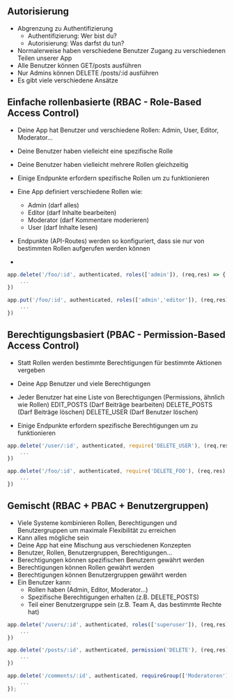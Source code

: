 ## Autorisierung

- Abgrenzung zu Authentifizierung
  - Authentifizierung: Wer bist du?
  - Autorisierung: Was darfst du tun?
- Normalerweise haben verschiedene Benutzer Zugang zu verschiedenen Teilen unserer App
- Alle Benutzer können GET/posts ausführen
- Nur Admins können DELETE /posts/:id ausführen
- Es gibt viele verschiedene Ansätze

## Einfache rollenbasierte (RBAC - Role-Based Access Control)

- Deine App hat Benutzer und verschiedene Rollen: Admin, User, Editor, Moderator...
- Deine Benutzer haben vielleicht eine spezifische Rolle
- Deine Benutzer haben vielleicht mehrere Rollen gleichzeitig
- Einige Endpunkte erfordern spezifische Rollen um zu funktionieren
- Eine App definiert verschiedene Rollen wie:
  - Admin (darf alles)
  - Editor (darf Inhalte bearbeiten)
  - Moderator (darf Kommentare moderieren)
  - User (darf Inhalte lesen)

- Endpunkte (API-Routes) werden so konfiguriert, dass sie nur von bestimmten Rollen aufgerufen werden können
- 
```js
app.delete('/foo/:id', authenticated, roles(['admin']), (req,res) => {
    ...
})

app.put('/foo/:id', authenticated, roles(['admin','editor']), (req,res) => {
    ...
})
```

## Berechtigungsbasiert (PBAC - Permission-Based Access Control)

- Statt Rollen werden bestimmte Berechtigungen für bestimmte Aktionen vergeben
- Deine App Benutzer und viele Berechtigungen
- Jeder Benutzer hat eine Liste von Berechtigungen (Permissions, ähnlich wie Rollen)
    EDIT_POSTS (Darf Beiträge bearbeiten)
    DELETE_POSTS (Darf Beiträge löschen)
    DELETE_USER (Darf Benutzer löschen)

- Einige Endpunkte erfordern spezifische Berechtigungen um zu funktionieren

```js
app.delete('/user/:id', authenticated, require('DELETE_USER'), (req,res) => {
    ...
})

app.delete('/foo/:id', authenticated, require('DELETE_FOO'), (req,res) => {
    ...
})
```

## Gemischt (RBAC + PBAC + Benutzergruppen)

- Viele Systeme kombinieren Rollen, Berechtigungen und Benutzergruppen um maximale  Flexibilität zu erreichen
- Kann alles mögliche sein
- Deine App hat eine Mischung aus verschiedenen Konzepten
- Benutzer, Rollen, Benutzergruppen, Berechtigungen...
- Berechtigungen können spezifischen Benutzern gewährt werden
- Berechtigungen können Rollen gewährt werden
- Berechtigungen können Benutzergruppen gewährt werden
- Ein Benutzer kann:
  - Rollen haben (Admin, Editor, Moderator...)
  - Spezifische Berechtigungen erhalten (z.B. DELETE_POSTS)
  - Teil einer Benutzergruppe sein (z.B. Team A, das bestimmte Rechte hat)

```js
app.delete('/users/:id', authenticated, roles(['superuser']), (req,res) => {
    ...
})

app.delete('/posts/:id', authenticated, permission('DELETE'), (req,res) => {
    ...
})

app.delete('/comments/:id', authenticated, requireGroup(['Moderatoren']), (req, res) => {
    ...
});
```